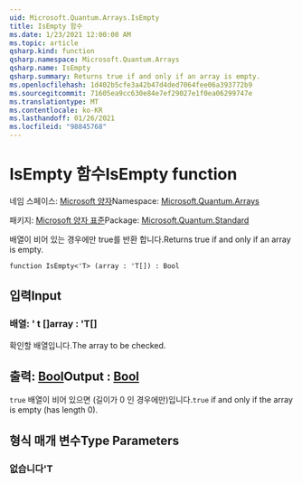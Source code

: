 ```yaml
---
uid: Microsoft.Quantum.Arrays.IsEmpty
title: IsEmpty 함수
ms.date: 1/23/2021 12:00:00 AM
ms.topic: article
qsharp.kind: function
qsharp.namespace: Microsoft.Quantum.Arrays
qsharp.name: IsEmpty
qsharp.summary: Returns true if and only if an array is empty.
ms.openlocfilehash: 1d402b5cfe3a42b47d4ded7064fee06a393772b9
ms.sourcegitcommit: 71605ea9cc630e84e7ef29027e1f0ea06299747e
ms.translationtype: MT
ms.contentlocale: ko-KR
ms.lasthandoff: 01/26/2021
ms.locfileid: "98845768"
---
```

# <a name="isempty-function"></a><span data-ttu-id="ea265-102">IsEmpty 함수</span><span class="sxs-lookup"><span data-stu-id="ea265-102">IsEmpty function</span></span>

<span data-ttu-id="ea265-103">네임 스페이스: [Microsoft 양자](xref:Microsoft.Quantum.Arrays)</span><span class="sxs-lookup"><span data-stu-id="ea265-103">Namespace: [Microsoft.Quantum.Arrays](xref:Microsoft.Quantum.Arrays)</span></span>

<span data-ttu-id="ea265-104">패키지: [Microsoft 양자 표준](https://nuget.org/packages/Microsoft.Quantum.Standard)</span><span class="sxs-lookup"><span data-stu-id="ea265-104">Package: [Microsoft.Quantum.Standard](https://nuget.org/packages/Microsoft.Quantum.Standard)</span></span>


<span data-ttu-id="ea265-105">배열이 비어 있는 경우에만 true를 반환 합니다.</span><span class="sxs-lookup"><span data-stu-id="ea265-105">Returns true if and only if an array is empty.</span></span>

```qsharp
function IsEmpty<'T> (array : 'T[]) : Bool
```


## <a name="input"></a><span data-ttu-id="ea265-106">입력</span><span class="sxs-lookup"><span data-stu-id="ea265-106">Input</span></span>

### <a name="array--t"></a><span data-ttu-id="ea265-107">배열: ' t []</span><span class="sxs-lookup"><span data-stu-id="ea265-107">array : 'T[]</span></span>

<span data-ttu-id="ea265-108">확인할 배열입니다.</span><span class="sxs-lookup"><span data-stu-id="ea265-108">The array to be checked.</span></span>



## <a name="output--bool"></a><span data-ttu-id="ea265-109">출력: [Bool](xref:microsoft.quantum.lang-ref.bool)</span><span class="sxs-lookup"><span data-stu-id="ea265-109">Output : [Bool](xref:microsoft.quantum.lang-ref.bool)</span></span>

<span data-ttu-id="ea265-110">`true` 배열이 비어 있으면 (길이가 0 인 경우에만)입니다.</span><span class="sxs-lookup"><span data-stu-id="ea265-110">`true` if and only if the array is empty (has length 0).</span></span>

## <a name="type-parameters"></a><span data-ttu-id="ea265-111">형식 매개 변수</span><span class="sxs-lookup"><span data-stu-id="ea265-111">Type Parameters</span></span>

### <a name="t"></a><span data-ttu-id="ea265-112">없습니다</span><span class="sxs-lookup"><span data-stu-id="ea265-112">'T</span></span>

